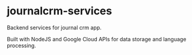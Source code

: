 # journalcrm-services

Backend services for journal crm app.

Built with NodeJS and Google Cloud APIs for data storage and language processing.
